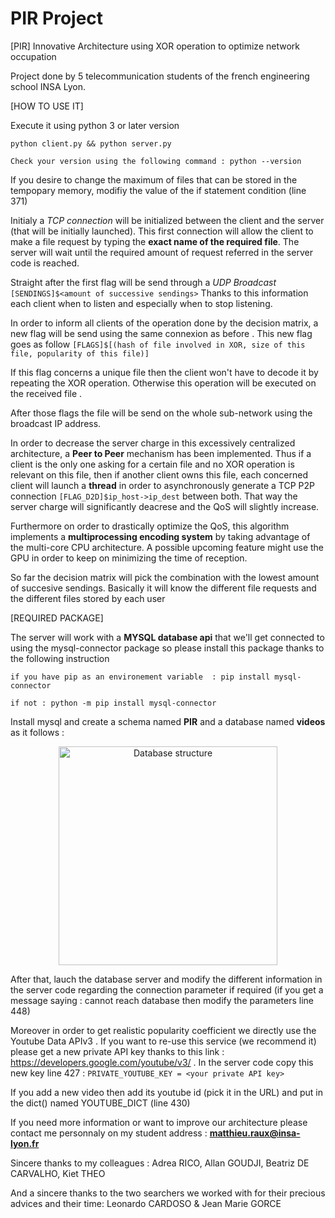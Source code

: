 # PIR Project
[PIR] Innovative Architecture using XOR operation to optimize network occupation 

Project done by 5 telecommunication students of the french engineering 
school INSA Lyon. 

[HOW TO USE IT]

Execute it using python 3 or later version 

    python client.py && python server.py
    
    Check your version using the following command : python --version
    

   If you desire to change the maximum of files that can be stored in the
   tempopary memory, modifiy the value of the if statement condition (line 371)
   
   Initialy a _TCP connection_ will be initialized between the client and the server (that will be initially launched).
   This first connection will allow the client to make a file request by typing 
   the **exact name of the required file**. The server will wait until the required amount of request referred in
   the server code is reached. 
   
   Straight after the first flag will be send through a _UDP Broadcast_ `[SENDINGS]$<amount of successive sendings>`
   Thanks to this information each client when to listen and especially when to stop listening.
   
   In order to inform all clients of the operation done by the decision matrix, a new flag will be send using the same connexion as before
   . This new flag goes as follow `[FLAGS]$[(hash of file involved in XOR, size of this file, popularity of this file)]` 
   
   If this flag concerns a unique file then the client won't have to decode it by repeating the XOR operation. Otherwise this operation will be executed on the received file
  .
  
  After those flags the file will be send  on the whole sub-network using the broadcast IP address.
  
  In order to decrease the server charge in this excessively centralized architecture, a **Peer to Peer** mechanism has been implemented. Thus if a client is the only one asking for a certain file and no XOR operation is relevant on this file, then if another client owns this file, each concerned client will launch a **thread** in order to asynchronously generate a TCP P2P connection `[FLAG_D2D]$ip_host->ip_dest`
  between both. That way the server charge will significantly deacrese and the QoS will slightly increase.    
  
  Furthermore on order to drastically optimize the QoS, this algorithm implements a **multiprocessing encoding system**
  by taking advantage of the multi-core CPU architecture. A possible upcoming feature might use the GPU in order to keep on minimizing the time of reception.
  
  So far the decision matrix will pick the combination with the lowest amount of succesive sendings. Basically it will know the different file requests and the different files stored by each user 
  
  [REQUIRED PACKAGE]
  
  The server will work with a **MYSQL database api** that we'll get connected to using 
  the mysql-connector package so please install this package thanks to the following instruction 
  
  `if you have pip as an environement variable  : pip install mysql-connector`
  
   `if not : python -m pip install mysql-connector`
   
   Install mysql and create a schema named **PIR** and a database
   named **videos** as it follows : 
   <p align="center">
    <img src="https://ibb.co/dtRnsR8" width="350" title="Database structure">
   </p> 
   After that, lauch the database server and modify the different information in the server code regarding the connection parameter if required (if you get a message saying : cannot reach database then modify the parameters line 448)
   
   Moreover in order to get realistic popularity coefficient we directly use the Youtube Data APIv3
   . If you want to re-use this service (we recommend it) please get a new private API key thanks to this link : https://developers.google.com/youtube/v3/ .
   In the server code copy this new key line 427 : 
   `PRIVATE_YOUTUBE_KEY = <your private API key>` 
   
   If you add a new video then add its youtube id (pick it in the URL)
   and put in the dict() named YOUTUBE_DICT (line 430)
   
   If you need more information or want to improve our architecture please contact me personnaly on my student address : 
   **matthieu.raux@insa-lyon.fr**
   
   Sincere thanks to my colleagues : 
   Adrea RICO, Allan GOUDJI, Beatriz DE CARVALHO, Kiet THEO
   
   And a sincere thanks to the two searchers we worked with for their precious advices and their time:
   Leonardo CARDOSO & Jean Marie GORCE 
   
   



